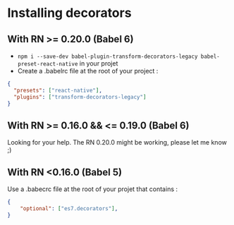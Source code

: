 # Installing decorators

## With RN >= 0.20.0 (Babel 6)

- `npm i --save-dev babel-plugin-transform-decorators-legacy babel-preset-react-native` in your projet
- Create a .babelrc file at the root of your project :

```json
{
  "presets": ["react-native"],
  "plugins": ["transform-decorators-legacy"]
}
```


## With RN >= 0.16.0 && <= 0.19.0 (Babel 6)

Looking for your help. The RN 0.20.0 might be working, please let me know ;)

## With RN <0.16.0 (Babel 5)

Use a .babecrc file at the root of your projet that contains :

```json
{
    "optional": ["es7.decorators"],
}
```
